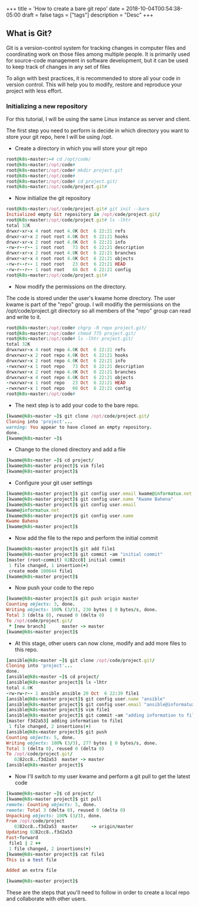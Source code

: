 +++
title = 'How to create a bare git repo'
date = 2018-10-04T00:54:38-05:00
draft = false
tags = ["tags"]
description = "Desc"
+++

## What is Git?
Git is a version-control system for tracking changes in computer files and coordinating work on those files among multiple people. It is primarily used for source-code management in software development, but it can be used to keep track of changes in any set of files

To align with best practices, it is recommended to store all your code in version control. This will help you to modify, restore and reproduce your project with less effort. 

### Initializing a new repository
For this tutorial, I will be using the same Linux instance as server and client.

The first step you need to perform is decide in which directory you want to store your git repo, here I will be using /opt.

  * Create a directory in which you will store your git repo

```ruby
root@k8s-master:~# cd /opt/code/
root@k8s-master:/opt/code# 
root@k8s-master:/opt/code# mkdir project.git
root@k8s-master:/opt/code# 
root@k8s-master:/opt/code# cd project.git/
root@k8s-master:/opt/code/project.git#
```

  * Now initialize the git repository

```ruby
root@k8s-master:/opt/code/project.git# git init --bare
Initialized empty Git repository in /opt/code/project.git/
root@k8s-master:/opt/code/project.git# ls -lhtr
total 32K
drwxr-xr-x 4 root root 4.0K Oct  6 22:21 refs
drwxr-xr-x 2 root root 4.0K Oct  6 22:21 hooks
drwxr-xr-x 2 root root 4.0K Oct  6 22:21 info
-rw-r--r-- 1 root root   73 Oct  6 22:21 description
drwxr-xr-x 2 root root 4.0K Oct  6 22:21 branches
drwxr-xr-x 4 root root 4.0K Oct  6 22:21 objects
-rw-r--r-- 1 root root   23 Oct  6 22:21 HEAD
-rw-r--r-- 1 root root   66 Oct  6 22:21 config
root@k8s-master:/opt/code/project.git# 
```

  * Now modify the permissions on the directory. 

The code is stored under the user's kwame home directory.
The user kwame is part of the "repo" group.
I will modifiy the permissions on the /opt/code/project.git directory so all members of the "repo" group can read and write to it.

```ruby
root@k8s-master:/opt/code# chgrp -R repo project.git/
root@k8s-master:/opt/code# chmod 775 project.git/
root@k8s-master:/opt/code# ls -lhtr project.git/
total 32K
drwxrwxr-x 4 root repo 4.0K Oct  6 22:21 refs
drwxrwxr-x 2 root repo 4.0K Oct  6 22:21 hooks
drwxrwxr-x 2 root repo 4.0K Oct  6 22:21 info
-rwxrwxr-x 1 root repo   73 Oct  6 22:21 description
drwxrwxr-x 2 root repo 4.0K Oct  6 22:21 branches
drwxrwxr-x 4 root repo 4.0K Oct  6 22:21 objects
-rwxrwxr-x 1 root repo   23 Oct  6 22:21 HEAD
-rwxrwxr-x 1 root repo   66 Oct  6 22:21 config
root@k8s-master:/opt/code# 

```

  * The next step is to add your code to the bare repo.

```ruby
[kwame@k8s-master ~]$ git clone /opt/code/project.git/
Cloning into 'project'...
warning: You appear to have cloned an empty repository.
done.
[kwame@k8s-master ~]$ 

```

  * Change to the cloned directory and add a file

```ruby
[kwame@k8s-master ~]$ cd project/
[kwame@k8s-master project]$ vim file1
[kwame@k8s-master project]$ 
```

  * Configure your git user settings

```ruby
[kwame@k8s-master project]$ git config user.email kwame@informatux.net
[kwame@k8s-master project]$ git config user.name "Kwame Bahena"
[kwame@k8s-master project]$ git config user.email
kwame@informatux.net
[kwame@k8s-master project]$ git config user.name
Kwame Bahena
[kwame@k8s-master project]$ 
```


  * Now add the file to the repo and perform the initial commit

```ruby
[kwame@k8s-master project]$ git add file1
[kwame@k8s-master project]$ git commit -am "initial commit"
[master (root-commit) 0282cc8] initial commit
 1 file changed, 1 insertion(+)
 create mode 100644 file1
[kwame@k8s-master project]$ 
```

  * Now push your code to the repo

```ruby
[kwame@k8s-master project]$ git push origin master
Counting objects: 3, done.
Writing objects: 100% (3/3), 230 bytes | 0 bytes/s, done.
Total 3 (delta 0), reused 0 (delta 0)
To /opt/code/project.git/
 * [new branch]      master -> master
[kwame@k8s-master project]$ 
```


 * At this stage, other users can now clone, modify and add more files to this repo.


```ruby
[ansible@k8s-master ~]$ git clone /opt/code/project.git/
Cloning into 'project'...
done.
[ansible@k8s-master ~]$ cd project/
[ansible@k8s-master project]$ ls -lhtr
total 4.0K
-rw-rw-r-- 1 ansible ansible 20 Oct  6 22:39 file1
[ansible@k8s-master project]$ git config user.name "ansible"
[ansible@k8s-master project]$ git config user.email "ansible@informatux.net"
[ansible@k8s-master project]$ vim file1 
[ansible@k8s-master project]$ git commit -am "adding information to file1"
[master f3d2a53] adding information to file1
 1 file changed, 2 insertions(+)
[ansible@k8s-master project]$ git push
Counting objects: 5, done.
Writing objects: 100% (3/3), 277 bytes | 0 bytes/s, done.
Total 3 (delta 0), reused 0 (delta 0)
To /opt/code/project.git/
   0282cc8..f3d2a53  master -> master
[ansible@k8s-master project]$ 
```

  * Now I'll switch to my user kwame and perform a git pull to get the latest code

```ruby
[kwame@k8s-master ~]$ cd project/
[kwame@k8s-master project]$ git pull
remote: Counting objects: 5, done.
remote: Total 3 (delta 0), reused 0 (delta 0)
Unpacking objects: 100% (3/3), done.
From /opt/code/project
   0282cc8..f3d2a53  master     -> origin/master
Updating 0282cc8..f3d2a53
Fast-forward
 file1 | 2 ++
 1 file changed, 2 insertions(+)
[kwame@k8s-master project]$ cat file1 
This is a test file

Added an extra file

[kwame@k8s-master project]$ 
```


These are the steps that you'll need to follow in order to create a local repo and collaborate with other users.


